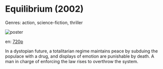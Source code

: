 # Equilibrium (2002)

Genres: action, science-fiction, thriller

![poster](http://image.tmdb.org/t/p/w500/nOPW98NU67VN7g0ms5WD5nBVgEv.jpg)

en:
  [720p](magnet:?xt=urn:btih:771FECC9D15C8D97D1EAE4DB7E54A876CA3E9772&tr=udp://glotorrents.pw:6969/announce&tr=udp://tracker.opentrackr.org:1337/announce&tr=udp://torrent.gresille.org:80/announce&tr=udp://tracker.openbittorrent.com:80&tr=udp://tracker.coppersurfer.tk:6969&tr=udp://tracker.leechers-paradise.org:6969&tr=udp://p4p.arenabg.ch:1337&tr=udp://tracker.internetwarriors.net:1337)
  


In a dystopian future, a totalitarian regime maintains peace by subduing the populace with a drug, and displays of emotion are punishable by death. A man in charge of enforcing the law rises to overthrow the system.